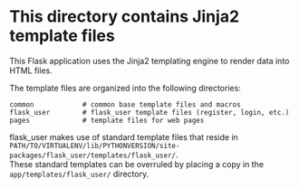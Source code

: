 # This directory contains Jinja2 template files

This Flask application uses the Jinja2 templating engine to render data into HTML files.

The template files are organized into the following directories:

    common            # common base template files and macros
    flask_user        # flask_user template files (register, login, etc.)
    pages             # template files for web pages

flask_user makes use of standard template files that reside in  
`PATH/TO/VIRTUALENV/lib/PYTHONVERSION/site-packages/flask_user/templates/flask_user/`.  
These standard templates can be overruled by placing a copy in the `app/templates/flask_user/` directory.
